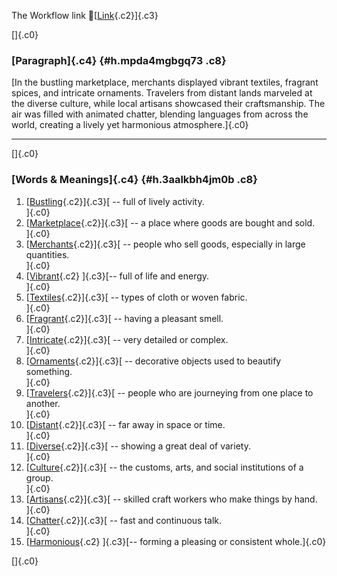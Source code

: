 The Workflow link
👏[[Link](https://www.google.com/url?q=http://www.google.com&sa=D&source=editors&ust=1759142661091304&usg=AOvVaw0GpFkkKCKOXw9qkq-VE7TT){.c2}]{.c3}

[]{.c0}

### [Paragraph]{.c4} {#h.mpda4mgbgq73 .c8}

[In the bustling marketplace, merchants displayed vibrant textiles,
fragrant spices, and intricate ornaments. Travelers from distant lands
marveled at the diverse culture, while local artisans showcased their
craftsmanship. The air was filled with animated chatter, blending
languages from across the world, creating a lively yet harmonious
atmosphere.]{.c0}

------------------------------------------------------------------------

[]{.c0}

### [Words & Meanings]{.c4} {#h.3aalkbh4jm0b .c8}

1.  [[Bustling](https://www.google.com/url?q=http://www.google.com&sa=D&source=editors&ust=1759142661093787&usg=AOvVaw1motqtJ1z5TQVWGhOjRj2d){.c2}]{.c3}[ --
    full of lively activity.\
    ]{.c0}
2.  [[Marketplace](https://www.google.com/url?q=http://www.google.com&sa=D&source=editors&ust=1759142661094263&usg=AOvVaw0DWxCGiRVNBDm190i4d7dn){.c2}]{.c3}[ --
    a place where goods are bought and sold.\
    ]{.c0}
3.  [[Merchants](https://www.google.com/url?q=http://www.google.com&sa=D&source=editors&ust=1759142661094773&usg=AOvVaw27u_KCixXLNqL1-Vw5WZLR){.c2}]{.c3}[ --
    people who sell goods, especially in large quantities.\
    ]{.c0}
4.  [[Vibrant](https://www.google.com/url?q=http://www.google.com&sa=D&source=editors&ust=1759142661095372&usg=AOvVaw3-S_fj9P6Y6ylWVRHx2gpf){.c2}
    ]{.c3}[-- full of life and energy.\
    ]{.c0}
5.  [[Textiles](https://www.google.com/url?q=http://www.google.com&sa=D&source=editors&ust=1759142661095895&usg=AOvVaw2HDURooF6m1i8iZNn4epjv){.c2}]{.c3}[ --
    types of cloth or woven fabric.\
    ]{.c0}
6.  [[Fragrant](https://www.google.com/url?q=http://www.google.com&sa=D&source=editors&ust=1759142661096370&usg=AOvVaw0VfRYszMK-6s0A0ltu_xII){.c2}]{.c3}[ --
    having a pleasant smell.\
    ]{.c0}
7.  [[Intricate](https://www.google.com/url?q=http://www.google.com&sa=D&source=editors&ust=1759142661096832&usg=AOvVaw3MDLcLujIMV1De20j2xtZ-){.c2}]{.c3}[ --
    very detailed or complex.\
    ]{.c0}
8.  [[Ornaments](https://www.google.com/url?q=http://www.google.com&sa=D&source=editors&ust=1759142661097267&usg=AOvVaw3HTTAPZzSrApC6-AHF2ZCb){.c2}]{.c3}[ --
    decorative objects used to beautify something.\
    ]{.c0}
9.  [[Travelers](https://www.google.com/url?q=http://www.google.com&sa=D&source=editors&ust=1759142661097769&usg=AOvVaw3APicDuHcwDaj1Wqc5TtPP){.c2}]{.c3}[ --
    people who are journeying from one place to another.\
    ]{.c0}
10. [[Distant](https://www.google.com/url?q=http://www.google.com&sa=D&source=editors&ust=1759142661098168&usg=AOvVaw0HtjjroFgzicPesexSlJ68){.c2}]{.c3}[ --
    far away in space or time.\
    ]{.c0}
11. [[Diverse](https://www.google.com/url?q=http://www.google.com&sa=D&source=editors&ust=1759142661098466&usg=AOvVaw0dkLQeXmjQbSY7JIvQWHCt){.c2}]{.c3}[ --
    showing a great deal of variety.\
    ]{.c0}
12. [[Culture](https://www.google.com/url?q=http://www.google.com&sa=D&source=editors&ust=1759142661098764&usg=AOvVaw0pMwoIH8HhLUVNWvtMcDe4){.c2}]{.c3}[ --
    the customs, arts, and social institutions of a group.\
    ]{.c0}
13. [[Artisans](https://www.google.com/url?q=http://www.google.com&sa=D&source=editors&ust=1759142661099046&usg=AOvVaw1KNWOiOynUl-H96mFa3hbi){.c2}]{.c3}[ --
    skilled craft workers who make things by hand.\
    ]{.c0}
14. [[Chatter](https://www.google.com/url?q=http://www.google.com&sa=D&source=editors&ust=1759142661099294&usg=AOvVaw332N22OgAa_iEuAyFWPzXD){.c2}]{.c3}[ --
    fast and continuous talk.\
    ]{.c0}
15. [[Harmonious](https://www.google.com/url?q=http://www.google.com&sa=D&source=editors&ust=1759142661099501&usg=AOvVaw1y2_SpIllusTsPofU9oUOo){.c2}
    ]{.c3}[-- forming a pleasing or consistent whole.]{.c0}

[]{.c0}

